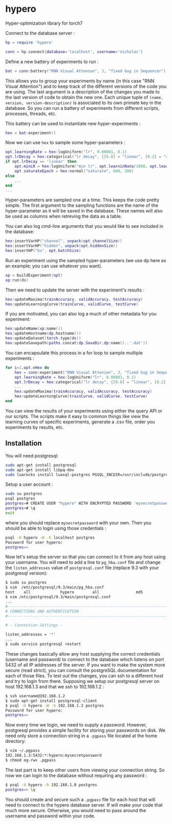 # hypero
Hyper-optimization library for torch7

Connect to the database server :
```lua
hp = require 'hypero'

conn = hp.connect{database='localhost', username='nicholas'}
```

Define a new battery of experiments to run :
```lua
bat = conn:battery("RNN Visual Attenion", 3, "fixed bug in Sequencer")
```
This allows you to group your experiments by name (in this case "RNN Visual Attention") 
and to keep track of the different versions of the code you are using.
The last argument is a description of the changes you made to the last version of code to obtain the new one.
Each unique tuple of `(name, version, version-description)` is associated to its own primate key in the database.
So you can run a battery of experiments from different scripts, processes, threads, etc.

This battery can be used to instantiate new hyper-experiments :
```lua
hex = bat:experiment()
```

Now we can use `hex` to sample some hyper-parameters :
```lua
opt.learningRate = hex:logUniform("lr", 0.00001, 0.1)
opt.lrDecay = hex:categorical("lr decay", {[0.8] = "linear", [0.2] = "adaptive"})
if opt.lrDecay == 'linear' then
	opt.minLR = hex:logUniform("min lr", opt.learninRate/1000, opt.learningRate/10)
	opt.saturateEpoch = hex:normal("saturate", 600, 200)
else
	...
end
...
```
Hyper-parameters are sampled one at a time. This keeps the code pretty simple. 
The first argument to the sampling functions are the name of the hyper-parameter 
as it will be saved in the database. These names will also be used as 
columns when retreving the data as a table.

You can also log cmd-line arguments that you would like to see included in the database:
```lua
hex:insertVarHP("channel", unpack(opt.channelSize))
hex:insertVarHP("hidden", unpack(opt.hiddenSize))
hex:insertHP("bs", opt.batchSize)
```

Run an experiment using the sampled hyper-parameters (we use dp here as an example; you can use whatever you want).
```lua
xp = buildExperiment(opt)
xp:run(ds)
```

Then we need to update the server with the experiment's results :
```lua
hex:updateMaxima(trainAccuracy, validAccuracy, testAccuracy)
hex:updateLearningCurve(trainCurve, validCurve, testCurve)
```

If you are motivated, you can also log a much of other metadata for you experiment:
```lua
hex:updateName(xp:name())
hex:updateHostname(dp.hostname())
hex:updateDataset(torch.type(ds))
hex:updateSavepath(paths.concat(dp.SaveDir,dp:name()..'.dat'))
```

You can encapsulate this process in a for loop to sample multiple experiments :
```lua
for i=1,opt.nHex do
	hex = conn:experiment("RNN Visual Attenion", 3, "fixed bug in Sequencer")
	opt.learningRate = hex:logUniform("lr", 0.00001, 0.1)
	opt.lrDecay = hex:categorical("lr decay", {[0.8] = "linear", [0.2] = "adaptive"})
	...
	hex:updateMaxima(trainAccuracy, validAccuracy, testAccuracy)
	hex:updateLearningCurve(trainCurve, validCurve, testCurve)
end
```

You can view the results of your experiments using either the query API or our scripts.
The scripts make it easy to common things like view the learning curves of specific experiments, 
generate a .csv file, order you experiments by results, etc.

## Installation 

You will need postgresql:
```bash
sudo apt-get install postgresql
sudo apt-get install libpq-dev
sudo luarocks install luasql-postgres PGSQL_INCDIR=/usr/include/postgresql
```

Setup a user account :
```bash
sudo su postgres
psql postgres
postgres=# CREATE USER "hypero" WITH ENCRYPTED PASSWORD 'mysecretpassword';
postgres=# \q
exit
```
where you should replace `mysecretpassword` with your own. 
Then you should be able to login using those credentials :
```bash
psql -U hypero -W -h localhost postgres
Password for user hypero: 
postgres=>
```
Now let's setup the server so that you can connect to it from any host using your username.
You will need to add a line to `pg_hba.conf` file and change the `listen_addresses` value of 
`postgresql.conf` file (replace 9.3 with your postgresql version):
```bash
$ sudo su postgres
$ vim  /etc/postgresql/9.3/main/pg_hba.conf 
host    all             hypero        all                md5
$ vim /etc/postgresql/9.3/main/postgresql.conf
...
#------------------------------------------------------------------------------
# CONNECTIONS AND AUTHENTICATION
#------------------------------------------------------------------------------

# - Connection Settings -

listen_addresses = '*'
...
$ sudo service postgresql restart
```
These changes basically allow any host supplying the correct credentials (username and password) to 
connect to the database which listens on port 5432 of all IP addresses of the server.
If you want to make the system more secure (read strict), 
you can consult the postgreSQL documentation for each of those files. 
To test out the changes, you can ssh to a different host and try to login 
from there. Supposing we setup our postgresql server on host 192.168.1.3 and that we ssh to 192.168.1.2 : 
```bash
$ ssh username@192.168.1.2
$ sudo apt-get install postgresql-client
$ psql -U hypero -W -h 192.168.1.3 postgres
Password for user hypero: 
postgres=>
```
Now every time we login, we need to supply a password. 
However, postgresql provides a simple facility for storing your passwords on disk.
We need only store a connection string in a `.pgpass` file located at the home directory:
```bash
$ vim ~/.pgpass
192.168.1.3:5432:*:hypero:mysecretpassword
$ chmod og-rwx .pgpass
```
The last part is to keep other users from viewing your connection string.
So now we can login to the database without requiring any password :
```bash
$ psql -U hypero -h 192.168.1.8 postgres
postgres=> \q
```
You should create and secure such a `.pgpass` file for each host 
that will need to connect to the hypero database server. 
If will make your code that much more secure. Otherwise, you would 
need to pass around the username and password within your code.
